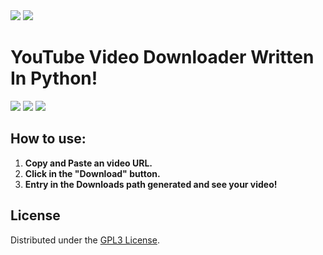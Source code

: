 <image src="https://www.gnu.org/graphics/gplv3-127x51.png">
<image src="icon.png">

# YouTube Video Downloader Written In Python!

<image src="screenshots/video_downloader1.png">
<image src="screenshots/video_downloader2.png">
<image src="screenshots/video_downloader3.png">

## How to use:
1. **Copy and Paste an video URL.**
2. **Click in the "Download" button.**
3. **Entry in the Downloads path generated and see your video!**

## License
Distributed under the [GPL3 License](https://www.gnu.org/licenses/gpl-3.0.en.html#license-text).
